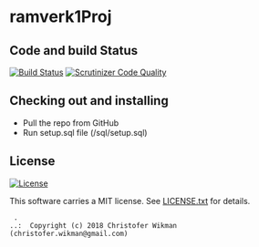 ramverk1Proj
==================================

Code and build Status
----------------------------------
[![Build Status](https://travis-ci.org/Edugolr/ramverk1Proj.svg?branch=master)](https://travis-ci.org/Edugolr/ramverk1Proj)
[![Scrutinizer Code Quality](https://scrutinizer-ci.com/g/Edugolr/ramverk1Proj/badges/quality-score.png?b=master)](https://scrutinizer-ci.com/g/Edugolr/ramverk1Proj/?branch=master)


Checking out and installing
----------------

* Pull the repo from GitHub
* Run setup.sql file (/sql/setup.sql)



License
----------------
[![License](https://poser.pugx.org/chai17/weather/license)](https://packagist.org/packages/chai17/weather)

This software carries a MIT license. See [LICENSE.txt](LICENSE.txt) for details.

```
 .  
..:  Copyright (c) 2018 Christofer Wikman (christofer.wikman@gmail.com)
```
